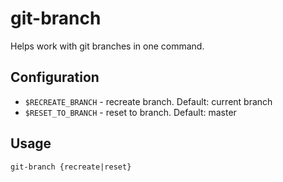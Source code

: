 # git-branch

Helps work with git branches in one command.


## Configuration

* `$RECREATE_BRANCH` - recreate branch. Default: current branch
* `$RESET_TO_BRANCH` - reset to branch. Default: master


## Usage

`git-branch {recreate|reset}`
